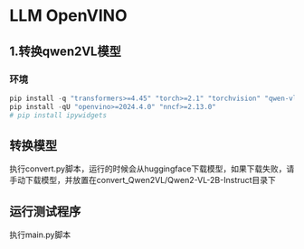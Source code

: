 # LLM OpenVINO

## 1.转换qwen2VL模型

### 环境

```Python
pip install -q "transformers>=4.45" "torch>=2.1" "torchvision" "qwen-vl-utils" "Pillow" "gradio>=4.36" --extra-index-url https://download.pytorch.org/whl/cpu
pip install -qU "openvino>=2024.4.0" "nncf>=2.13.0"
# pip install ipywidgets
```


## 转换模型

执行convert.py脚本，运行的时候会从huggingface下载模型，如果下载失败，请手动下载模型，并放置在convert_Qwen2VL/Qwen2-VL-2B-Instruct目录下

## 运行测试程序

执行main.py脚本


